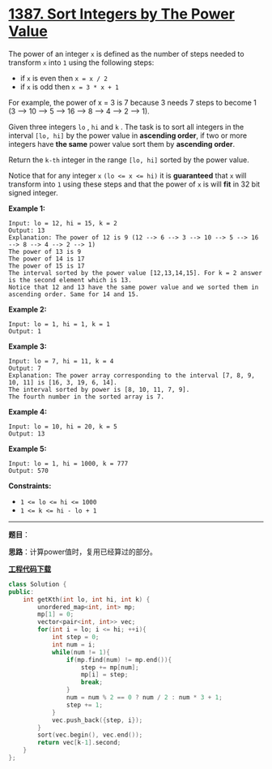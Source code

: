# [1387. Sort Integers by The Power Value](https://leetcode.com/problems/sort-integers-by-the-power-value/)

The power of an integer `x` is defined as the number of steps needed to transform `x` into `1` using the following steps:

* if `x` is even then `x = x / 2`
* if `x` is odd then `x = 3 * x + 1`

For example, the power of x = 3 is 7 because 3 needs 7 steps to become 1 (3 --> 10 --> 5 --> 16 --> 8 --> 4 --> 2 --> 1).

Given three integers `lo` , `hi` and `k` . The task is to sort all integers in the interval `[lo, hi]` by the power value in **ascending order**, if two or more integers have **the same** power value sort them by **ascending order**.

Return the `k-th` integer in the range `[lo, hi]` sorted by the power value.

Notice that for any integer `x`  `(lo <= x <= hi)` it is **guaranteed** that `x` will transform into `1` using these steps and that the power of `x` is will **fit** in 32 bit signed integer.

**Example 1:**

```
Input: lo = 12, hi = 15, k = 2
Output: 13
Explanation: The power of 12 is 9 (12 --> 6 --> 3 --> 10 --> 5 --> 16 --> 8 --> 4 --> 2 --> 1)
The power of 13 is 9
The power of 14 is 17
The power of 15 is 17
The interval sorted by the power value [12,13,14,15]. For k = 2 answer is the second element which is 13.
Notice that 12 and 13 have the same power value and we sorted them in ascending order. Same for 14 and 15.
```

**Example 2:**

```
Input: lo = 1, hi = 1, k = 1
Output: 1
```

**Example 3:**

```
Input: lo = 7, hi = 11, k = 4
Output: 7
Explanation: The power array corresponding to the interval [7, 8, 9, 10, 11] is [16, 3, 19, 6, 14].
The interval sorted by power is [8, 10, 11, 7, 9].
The fourth number in the sorted array is 7.
```

**Example 4:**

```
Input: lo = 10, hi = 20, k = 5
Output: 13
```

**Example 5:**

```
Input: lo = 1, hi = 1000, k = 777
Output: 570
```

**Constraints:**

* `1 <= lo <= hi <= 1000`
* `1 <= k <= hi - lo + 1`
-----

**题目**：

**思路**：计算power值时，复用已经算过的部分。

[**工程代码下载**](https://github.com/shenkh/leetcode)

``` cpp
class Solution {
public:
    int getKth(int lo, int hi, int k) {
        unordered_map<int, int> mp;
        mp[1] = 0;
        vector<pair<int, int>> vec;
        for(int i = lo; i <= hi; ++i){
            int step = 0;
            int num = i;
            while(num != 1){
                if(mp.find(num) != mp.end()){
                    step += mp[num];
                    mp[i] = step;
                    break;
                }
                num = num % 2 == 0 ? num / 2 : num * 3 + 1;
                step += 1;
            }
            vec.push_back({step, i});
        }
        sort(vec.begin(), vec.end());
        return vec[k-1].second;
    }
};
```
